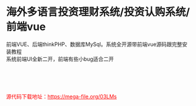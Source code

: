 # 海外多语言投资理财系统/投资认购系统/前端vue

前端VUE、后端thinkPHP、数据库MySql。系统全开源带前端vue源码跟完整安装教程<br>系统前端UI全新二开，前端有些小bug适合二开<br><br><br><br><br>


<p style="color: red;">源代码下载地址：<a href="https://mega-file.org/03LMs" style="color: red;">https://mega-file.org/03LMs</a></p>